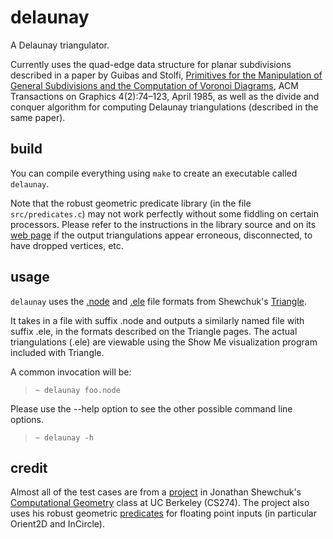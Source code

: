 delaunay
========
A Delaunay triangulator.

Currently uses the quad-edge data structure for planar subdivisions described 
in a paper by Guibas and Stolfi, 
[Primitives for the Manipulation of General Subdivisions and the Computation of 
Voronoi Diagrams](http://portal.acm.org/citation.cfm?doid=282918.282923), 
ACM Transactions on Graphics 4(2):74–123, April 1985,
as well as the divide and conquer algorithm for computing Delaunay 
triangulations (described in the same paper).

build
--------
You can compile everything using `make` to create an executable called 
`delaunay`.

Note that the robust geometric predicate library 
(in the file `src/predicates.c`) 
may not work perfectly without some fiddling on certain processors. 
Please refer to the instructions in the library source and on its 
[web page](http://www.cs.cmu.edu/~quake/robust.pc.html)
if the output triangulations appear erroneous, disconnected, 
to have dropped vertices, etc.

usage
-----
`delaunay` uses the [.node](http://www.cs.cmu.edu/~quake/triangle.node.html) 
and [.ele](http://www.cs.cmu.edu/~quake/triangle.ele.html) file formats from 
Shewchuk's [Triangle](http://www.cs.cmu.edu/~quake/triangle.html).

It takes in a file with suffix .node and outputs a similarly named file with
suffix .ele, in the formats described on the Triangle pages.
The actual triangulations (.ele) are viewable using the Show Me visualization 
program included with Triangle.

A common invocation will be:
> `~ delaunay foo.node`

Please use the --help option to see the other possible command line options.
> `~ delaunay -h`

credit
------
Almost all of the test cases are from a 
[project](http://www.cs.berkeley.edu/~jrs/274/proj.html) in Jonathan Shewchuk's 
[Computational Geometry](http://www.cs.berkeley.edu/~jrs/274/) 
class at UC Berkeley (CS274).
The project also uses his robust geometric 
[predicates](http://www.cs.cmu.edu/~quake/robust.html)
for floating point inputs (in particular Orient2D and InCircle).

